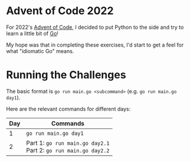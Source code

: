 # Advent of Code 2022

For 2022's [Advent of Code](https://adventofcode.com/2022/), I decided to put
Python to the side and try to learn a little bit of [Go](https://go.dev/)!

My hope was that in completing these exercises, I'd start to get a feel for
what "idiomatic Go" means.

# Running the Challenges

The basic format is `go run main.go <subcommand>` (e.g. `go run main.go day1`).

Here are the relevant commands for different days:

| Day | Commands                                                           |
|-----|--------------------------------------------------------------------|
| 1   | `go run main.go day1`                                              |
| 2   | Part 1: `go run main.go day2.1`<br>Part 2: `go run main.go day2.2` |
